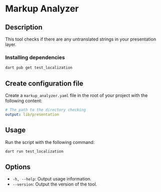 # Markup Analyzer

## Description

This tool checks if there are any untranslated strings in your presentation layer.

### Installing dependencies

```bash
dart pub get test_localization
```

## Create configuration file

Create a `markup_analyzer.yaml` file in the root of your project with the following content:

```yaml
# The path to the directory checking 
output: lib/presentation
```

## Usage

Run the script with the following command:

```bash
dart run test_localization
```

## Options

- `-h, --help`: Output usage information.
- `--version`: Output the version of the tool.
